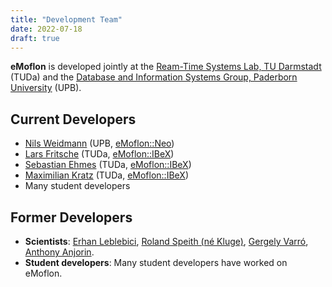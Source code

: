 ```yaml
---
title: "Development Team"
date: 2022-07-18
draft: true
---
```


**eMoflon** is developed jointly at the [Ream-Time Systems Lab, TU Darmstadt](https://www.es.tu-darmstadt.de/en/) (TUDa) and the [Database and Information Systems Group, Paderborn University](https://cs.uni-paderborn.de/en/dbis/startseite/) (UPB).


## Current Developers

- [Nils Weidmann](https://cs.uni-paderborn.de/dbis/personal/arbeitsgruppe/mitarbeiter/nils-weidmann/visitenkarte/) (UPB, [eMoflon::Neo](../neo))
- [Lars Fritsche](https://www.es.tu-darmstadt.de/es/team/lars-fritsche/) (TUDa, [eMoflon::IBeX](../ibex))
- [Sebastian Ehmes](https://www.es.tu-darmstadt.de/es/team/sebastian-ehmes/) (TUDa, [eMoflon::IBeX](../ibex))
- [Maximilian Kratz](https://www.es.tu-darmstadt.de/es/team/maximilian-kratz) (TUDa, [eMoflon::IBeX](../ibex))
- Many student developers


## Former Developers

- **Scientists**: [Erhan Leblebici](https://www.es.tu-darmstadt.de/es/ehemalige/erhan-leblebici), [Roland Speith (né Kluge)](https://www.es.tu-darmstadt.de/es/ehemalige/roland-speith-nee-kluge), [Gergely Varró](https://www.es.tu-darmstadt.de/es/team/gergely-varro), [Anthony Anjorin](https://www.es.tu-darmstadt.de/es/ehemalige/anthony-anjorin).
- **Student developers**: Many student developers have worked on eMoflon.
